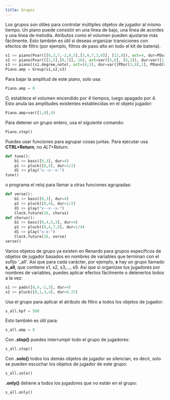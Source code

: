 ```yaml
---
title: Grupos
---
```


Los grupos son útiles para controlar múltiples objetos de jugador al mismo tiempo. Un piano puede consistir en una línea de bajo, una línea de acordes y una línea de melodía. Atributos como el volumen pueden ajustarse más fácilmente. Esto también es útil si deseas organizar transiciones con efectos de filtro (por ejemplo, filtros de paso alto en todo el kit de batería).

```python
s1 >> piano(Pvar([[0,3,7,-2,0,5],[3,0,7,3,0]], [12,8]), oct=4, dur=PDur(3,8), sus=var([s1.dur,s1.dur*2], [6,2]), amplify=var([1,0.7], 8), amp=1)
s2 >> piano(Pvar([[2,5],[0,7]], 16), oct=var([5,6], [6,2]), dur=var([1,2], 32), amplify=var([0.8,1], 16), amp=1)
s3 >> piano((s1.degree,note), oct=(4,5), dur=var([PDur(3,8),1], PRand(8)), amplify=0.75, amp=1)
Piano.amp = Group(s1,s2,s3)
```

Para bajar la amplitud de este piano, solo usa:
```python
Piano.amp = 0
```

O, establece el volumen encendido por 4 tiempos, luego apagado por 4. Esto anula las amplitudes existentes establecidas en el objeto jugador:
```python
Piano.amp=var([1,0],4)
```

Para detener un grupo entero, usa el siguiente comando:
```python
Piano.stop()
```

Puedes usar funciones para agrupar cosas juntas. Para ejecutar usa **CTRL+Return**, no *ALT+Return*.
```python
def tune():
    b1 >> bass([0,3], dur=4)
    p1 >> pluck([0,4], dur=1/2)
    d1 >> play("x--x--x-")
tune()
```

o programa el reloj para llamar a otras funciones agrupadas:
```python
def verse():
    b1 >> bass([0,3], dur=4)
    p1 >> pluck([0,4], dur=1/2)
    d1 >> play("x--x--x-")
    Clock.future(16, chorus)
def chorus():
    b1 >> bass([0,4,5,3], dur=4)
    p1 >> pluck([0,4,7,9], dur=1/4)
    d1 >> play("x-o-")
    Clock.future(16, verse)
verse()
```

Varios objetos de grupo ya existen en Renardo para grupos específicos de objetos de jugador basados en nombres de variables que terminan con el sufijo '_all'. Así que para cada carácter, por ejemplo, **s** hay un grupo llamado **s_all**, que contiene s1, s2, s3,..., s9. Así que si organizas tus jugadores por nombres de variables, puedes aplicar efectos fácilmente o detenerlos todos a la vez:
```python
s1 >> pads([0,4,-2,3], dur=4)
s2 >> pluck([0,1,3,4], dur=0.25)
```

Usa el grupo para aplicar el atributo de filtro a todos los objetos de jugador:
```python
s_all.hpf = 500
```

Esto también es útil para:
```python
s_all.amp = 0
```

Con **.stop()** puedes interrumpir todo el grupo de jugadores:
```python
s_all.stop()
```

Con **.solo()** todos los demás objetos de jugador se silencian, es decir, solo se pueden escuchar los objetos de jugador de este grupo:
```python
s_all.solo()
```

**.only()** detiene a todos los jugadores que no están en el grupo:
```python
s_all.only()
```
